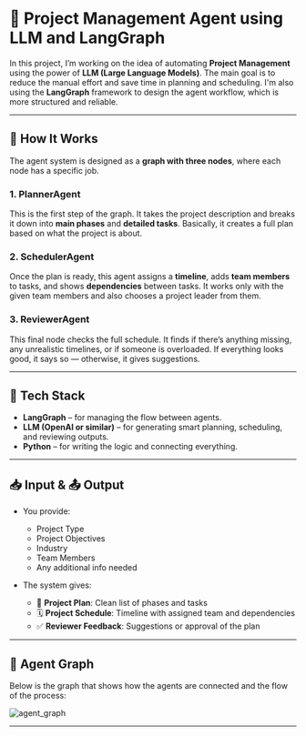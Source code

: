 # 🚀 Project Management Agent using LLM and LangGraph

In this project, I’m working on the idea of automating **Project Management** using the power of **LLM (Large Language Models)**. The main goal is to reduce the manual effort and save time in planning and scheduling. I'm also using the **LangGraph** framework to design the agent workflow, which is more structured and reliable.

---

## 🧠 How It Works

The agent system is designed as a **graph with three nodes**, where each node has a specific job.

### 1. PlannerAgent
This is the first step of the graph. It takes the project description and breaks it down into **main phases** and **detailed tasks**. Basically, it creates a full plan based on what the project is about.

### 2. SchedulerAgent
Once the plan is ready, this agent assigns a **timeline**, adds **team members** to tasks, and shows **dependencies** between tasks. It works only with the given team members and also chooses a project leader from them.

### 3. ReviewerAgent
This final node checks the full schedule. It finds if there’s anything missing, any unrealistic timelines, or if someone is overloaded. If everything looks good, it says so — otherwise, it gives suggestions.

---

## 🔧 Tech Stack

- **LangGraph** – for managing the flow between agents.
- **LLM (OpenAI or similar)** – for generating smart planning, scheduling, and reviewing outputs.
- **Python** – for writing the logic and connecting everything.

---

## 📥 Input & 📤 Output

- You provide:
  - Project Type
  - Project Objectives
  - Industry
  - Team Members
  - Any additional info needed

- The system gives:
  - 📌 **Project Plan**: Clean list of phases and tasks
  - 🗓️ **Project Schedule**: Timeline with assigned team and dependencies
  - ✅ **Reviewer Feedback**: Suggestions or approval of the plan

---

## 🧩 Agent Graph

Below is the graph that shows how the agents are connected and the flow of the process:

![agent_graph](https://github.com/user-attachments/assets/7a7aca5c-2afe-433f-84fa-ab8cf1cd1e61)


---

